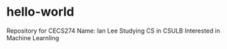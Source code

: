 # hello-world
Repository for CECS274
Name: Ian Lee
Studying CS in CSULB
Interested in Machine Learnling

